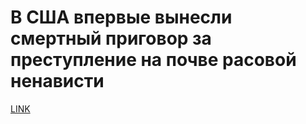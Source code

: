 # В США впервые вынесли смертный приговор за преступление на почве расовой ненависти



[LINK](https://varlamov.ru/2179699.html)